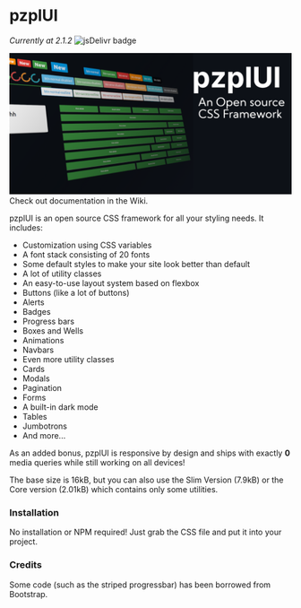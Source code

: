 # pzplUI
*Currently at 2.1.2* ![jsDelivr badge](https://img.shields.io/jsdelivr/gh/hm/programistazpolski/pzplui)

![pzplUI - an open source CSS framework](https://raw.githubusercontent.com/ProgramistaZpolski/pzplUI/master/wikiimg/pzplui.png)
Check out documentation in the Wiki.

pzplUI is an open source CSS framework for all your styling needs. It includes:
- Customization using CSS variables
- A font stack consisting of 20 fonts
- Some default styles to make your site look better than default
- A lot of utility classes
- An easy-to-use layout system based on flexbox
- Buttons (like a lot of buttons)
- Alerts
- Badges
- Progress bars
- Boxes and Wells
- Animations
- Navbars
- Even more utility classes
- Cards
- Modals
- Pagination
- Forms
- A built-in dark mode
- Tables
- Jumbotrons
- And more...

As an added bonus, pzplUI is responsive by design and ships with exactly **0** media queries while still working on all devices!

The base size is 16kB, but you can also use the Slim Version (7.9kB) or the Core version (2.01kB) which contains only some utilities.

### Installation
No installation or NPM required! Just grab the CSS file and put it into your project.

### Credits
Some code (such as the striped progressbar) has been borrowed from Bootstrap.
